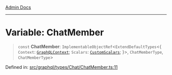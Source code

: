 [Admin Docs](/)

***

# Variable: ChatMember

> `const` **ChatMember**: `ImplementableObjectRef`\<`ExtendDefaultTypes`\<\{ `Context`: [`GraphQLContext`](../../../../context/type-aliases/GraphQLContext.md); `Scalars`: [`CustomScalars`](../../../../scalars/type-aliases/CustomScalars.md); \}\>, `ChatMemberType`, `ChatMemberType`\>

Defined in: [src/graphql/types/Chat/ChatMember.ts:11](https://github.com/Sourya07/talawa-api/blob/3df16fa5fb47e8947dc575f048aef648ae9ebcf8/src/graphql/types/Chat/ChatMember.ts#L11)
